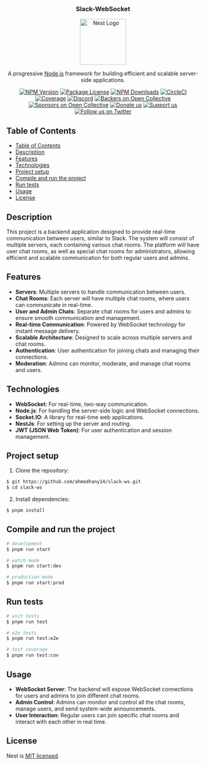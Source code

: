 <br />
<p align="center">

  <h3 align="center"> Slack-WebSocket </h3>
</p>

<p align="center">
  <a href="http://nestjs.com/" target="blank"><img src="https://nestjs.com/img/logo-small.svg" width="120" alt="Nest Logo" /></a>
</p>

[circleci-image]: https://img.shields.io/circleci/build/github/nestjs/nest/master?token=abc123def456

[circleci-url]: https://circleci.com/gh/nestjs/nest

  <p align="center">A progressive <a href="http://nodejs.org" target="_blank">Node.js</a> framework for building efficient and scalable server-side applications.</p>
    <p align="center">
<a href="https://www.npmjs.com/~nestjscore" target="_blank"><img src="https://img.shields.io/npm/v/@nestjs/core.svg" alt="NPM Version" /></a>
<a href="https://www.npmjs.com/~nestjscore" target="_blank"><img src="https://img.shields.io/npm/l/@nestjs/core.svg" alt="Package License" /></a>
<a href="https://www.npmjs.com/~nestjscore" target="_blank"><img src="https://img.shields.io/npm/dm/@nestjs/common.svg" alt="NPM Downloads" /></a>
<a href="https://circleci.com/gh/nestjs/nest" target="_blank"><img src="https://img.shields.io/circleci/build/github/nestjs/nest/master" alt="CircleCI" /></a>
<a href="https://coveralls.io/github/nestjs/nest?branch=master" target="_blank"><img src="https://coveralls.io/repos/github/nestjs/nest/badge.svg?branch=master#9" alt="Coverage" /></a>
<a href="https://discord.gg/G7Qnnhy" target="_blank"><img src="https://img.shields.io/badge/discord-online-brightgreen.svg" alt="Discord"/></a>
<a href="https://opencollective.com/nest#backer" target="_blank"><img src="https://opencollective.com/nest/backers/badge.svg" alt="Backers on Open Collective" /></a>
<a href="https://opencollective.com/nest#sponsor" target="_blank"><img src="https://opencollective.com/nest/sponsors/badge.svg" alt="Sponsors on Open Collective" /></a>
  <a href="https://paypal.me/kamilmysliwiec" target="_blank"><img src="https://img.shields.io/badge/Donate-PayPal-ff3f59.svg" alt="Donate us"/></a>
    <a href="https://opencollective.com/nest#sponsor"  target="_blank"><img src="https://img.shields.io/badge/Support%20us-Open%20Collective-41B883.svg" alt="Support us"></a>
  <a href="https://twitter.com/nestframework" target="_blank"><img src="https://img.shields.io/twitter/follow/nestframework.svg?style=social&label=Follow" alt="Follow us on Twitter"></a>
</p>
  <!--[![Backers on Open Collective](https://opencollective.com/nest/backers/badge.svg)](https://opencollective.com/nest#backer)
  [![Sponsors on Open Collective](https://opencollective.com/nest/sponsors/badge.svg)](https://opencollective.com/nest#sponsor)-->

## Table of Contents

- [Table of Contents](#table-of-contents)
- [Description](#description)
- [Features](#features)
- [Technologies](#technologies)
- [Project setup](#project-setup)
- [Compile and run the project](#compile-and-run-the-project)
- [Run tests](#run-tests)
- [Usage](#usage)
- [License](#license)

## Description

This project is a backend application designed to provide real-time communication between users, similar to Slack. The
system will consist of multiple servers, each containing various chat rooms. The platform will have user chat rooms, as
well as special chat rooms for administrators, allowing efficient and scalable communication for both regular users and
admins.

## Features

- **Servers**: Multiple servers to handle communication between users.
- **Chat Rooms**: Each server will have multiple chat rooms, where users can communicate in real-time.
- **User and Admin Chats**: Separate chat rooms for users and admins to ensure smooth communication and management.
- **Real-time Communication**: Powered by WebSocket technology for instant message delivery.
- **Scalable Architecture**: Designed to scale across multiple servers and chat rooms.
- **Authentication**: User authentication for joining chats and managing their connections.
- **Moderation**: Admins can monitor, moderate, and manage chat rooms and users.

## Technologies

- **WebSocket**: For real-time, two-way communication.
- **Node.js**: For handling the server-side logic and WebSocket connections.
- **Socket.IO**: A library for real-time web applications.
- **NestJs**: For setting up the server and routing.
- **JWT (JSON Web Token)**: For user authentication and session management.

## Project setup

1. Clone the repository:

```bash
$ git https://github.com/ahmedhany14/slack-ws.git
$ cd slack-ws
```

2. Install dependencies:

```bash
$ pnpm install
```

## Compile and run the project

```bash
# development
$ pnpm run start

# watch mode
$ pnpm run start:dev

# production mode
$ pnpm run start:prod
```

## Run tests

```bash
# unit tests
$ pnpm run test

# e2e tests
$ pnpm run test:e2e

# test coverage
$ pnpm run test:cov
```

## Usage
* **WebSocket Server**: The backend will expose WebSocket connections for users and admins to join different chat rooms.
* **Admin Control**: Admins can monitor and control all the chat rooms, manage users, and send system-wide
  announcements.
* **User Interaction**: Regular users can join specific chat rooms and interact with each other in real time.

## License

Nest is [MIT licensed](https://github.com/nestjs/nest/blob/master/LICENSE).
